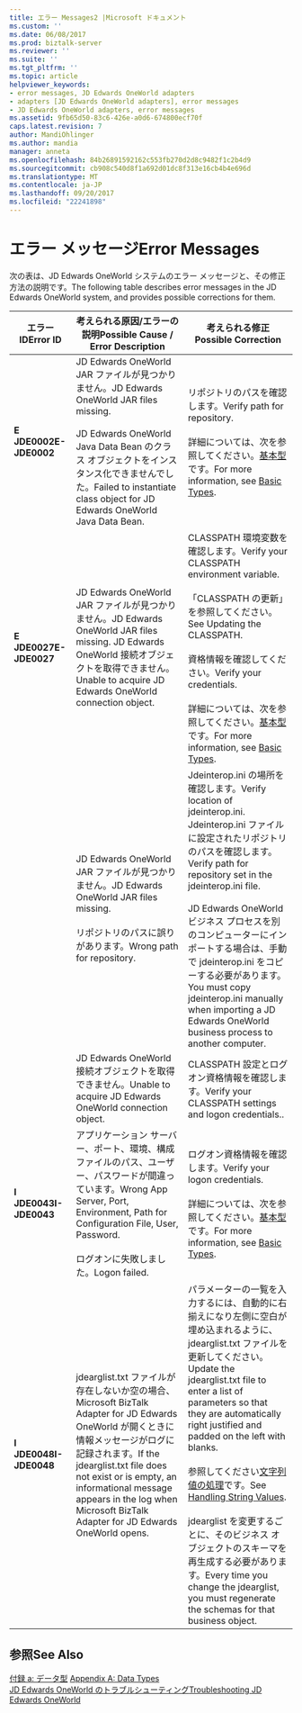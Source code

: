 ```yaml
---
title: エラー Messages2 |Microsoft ドキュメント
ms.custom: ''
ms.date: 06/08/2017
ms.prod: biztalk-server
ms.reviewer: ''
ms.suite: ''
ms.tgt_pltfrm: ''
ms.topic: article
helpviewer_keywords:
- error messages, JD Edwards OneWorld adapters
- adapters [JD Edwards OneWorld adapters], error messages
- JD Edwards OneWorld adapters, error messages
ms.assetid: 9fb65d50-83c6-426e-a0d6-674800ecf70f
caps.latest.revision: 7
author: MandiOhlinger
ms.author: mandia
manager: anneta
ms.openlocfilehash: 84b26891592162c553fb270d2d8c9482f1c2b4d9
ms.sourcegitcommit: cb908c540d8f1a692d01dc8f313e16cb4b4e696d
ms.translationtype: MT
ms.contentlocale: ja-JP
ms.lasthandoff: 09/20/2017
ms.locfileid: "22241898"
---
```

# <a name="error-messages"></a><span data-ttu-id="ac259-102">エラー メッセージ</span><span class="sxs-lookup"><span data-stu-id="ac259-102">Error Messages</span></span>
<span data-ttu-id="ac259-103">次の表は、JD Edwards OneWorld システムのエラー メッセージと、その修正方法の説明です。</span><span class="sxs-lookup"><span data-stu-id="ac259-103">The following table describes error messages in the JD Edwards OneWorld system, and provides possible corrections for them.</span></span>  
  
|<span data-ttu-id="ac259-104">エラー ID</span><span class="sxs-lookup"><span data-stu-id="ac259-104">Error ID</span></span>|<span data-ttu-id="ac259-105">考えられる原因/エラーの説明</span><span class="sxs-lookup"><span data-stu-id="ac259-105">Possible Cause / Error Description</span></span>|<span data-ttu-id="ac259-106">考えられる修正</span><span class="sxs-lookup"><span data-stu-id="ac259-106">Possible Correction</span></span>|  
|--------------|-----------------------------------------|-------------------------|  
|<span data-ttu-id="ac259-107">**E JDE0002**</span><span class="sxs-lookup"><span data-stu-id="ac259-107">**E-JDE0002**</span></span>|<span data-ttu-id="ac259-108">JD Edwards OneWorld JAR ファイルが見つかりません。</span><span class="sxs-lookup"><span data-stu-id="ac259-108">JD Edwards OneWorld JAR files missing.</span></span><br /><br /> <span data-ttu-id="ac259-109">JD Edwards OneWorld Java Data Bean のクラス オブジェクトをインスタンス化できませんでした。</span><span class="sxs-lookup"><span data-stu-id="ac259-109">Failed to instantiate class object for JD Edwards OneWorld Java Data Bean.</span></span>|<span data-ttu-id="ac259-110">リポジトリのパスを確認します。</span><span class="sxs-lookup"><span data-stu-id="ac259-110">Verify path for repository.</span></span><br /><br /> <span data-ttu-id="ac259-111">詳細については、次を参照してください。[基本型](../core/basic-types1.md)です。</span><span class="sxs-lookup"><span data-stu-id="ac259-111">For more information, see [Basic Types](../core/basic-types1.md).</span></span>|  
|<span data-ttu-id="ac259-112">**E JDE0027**</span><span class="sxs-lookup"><span data-stu-id="ac259-112">**E-JDE0027**</span></span>|<span data-ttu-id="ac259-113">JD Edwards OneWorld JAR ファイルが見つかりません。</span><span class="sxs-lookup"><span data-stu-id="ac259-113">JD Edwards OneWorld JAR files missing.</span></span> <span data-ttu-id="ac259-114">JD Edwards OneWorld 接続オブジェクトを取得できません。</span><span class="sxs-lookup"><span data-stu-id="ac259-114">Unable to acquire JD Edwards OneWorld connection object.</span></span>|<span data-ttu-id="ac259-115">CLASSPATH 環境変数を確認します。</span><span class="sxs-lookup"><span data-stu-id="ac259-115">Verify your CLASSPATH environment variable.</span></span><br /><br /> <span data-ttu-id="ac259-116">「CLASSPATH の更新」を参照してください。</span><span class="sxs-lookup"><span data-stu-id="ac259-116">See Updating the CLASSPATH.</span></span><br /><br /> <span data-ttu-id="ac259-117">資格情報を確認してください。</span><span class="sxs-lookup"><span data-stu-id="ac259-117">Verify your credentials.</span></span><br /><br /> <span data-ttu-id="ac259-118">詳細については、次を参照してください。[基本型](../core/basic-types1.md)です。</span><span class="sxs-lookup"><span data-stu-id="ac259-118">For more information, see [Basic Types](../core/basic-types1.md).</span></span>|  
||<span data-ttu-id="ac259-119">JD Edwards OneWorld JAR ファイルが見つかりません。</span><span class="sxs-lookup"><span data-stu-id="ac259-119">JD Edwards OneWorld JAR files missing.</span></span><br /><br /> <span data-ttu-id="ac259-120">リポジトリのパスに誤りがあります。</span><span class="sxs-lookup"><span data-stu-id="ac259-120">Wrong path for repository.</span></span>|<span data-ttu-id="ac259-121">Jdeinterop.ini の場所を確認します。</span><span class="sxs-lookup"><span data-stu-id="ac259-121">Verify location of jdeinterop.ini.</span></span> <span data-ttu-id="ac259-122">Jdeinterop.ini ファイルに設定されたリポジトリのパスを確認します。</span><span class="sxs-lookup"><span data-stu-id="ac259-122">Verify path for repository set in the jdeinterop.ini file.</span></span><br /><br /> <span data-ttu-id="ac259-123">JD Edwards OneWorld ビジネス プロセスを別のコンピューターにインポートする場合は、手動で jdeinterop.ini をコピーする必要があります。</span><span class="sxs-lookup"><span data-stu-id="ac259-123">You must copy jdeinterop.ini manually when importing a JD Edwards OneWorld  business process to another computer.</span></span>|  
||<span data-ttu-id="ac259-124">JD Edwards OneWorld 接続オブジェクトを取得できません。</span><span class="sxs-lookup"><span data-stu-id="ac259-124">Unable to acquire JD Edwards OneWorld connection object.</span></span>|<span data-ttu-id="ac259-125">CLASSPATH 設定とログオン資格情報を確認します。</span><span class="sxs-lookup"><span data-stu-id="ac259-125">Verify your CLASSPATH settings and logon credentials..</span></span>|  
|<span data-ttu-id="ac259-126">**I JDE0043**</span><span class="sxs-lookup"><span data-stu-id="ac259-126">**I-JDE0043**</span></span>|<span data-ttu-id="ac259-127">アプリケーション サーバー、ポート、環境、構成ファイルのパス、ユーザー、パスワードが間違っています。</span><span class="sxs-lookup"><span data-stu-id="ac259-127">Wrong App Server, Port, Environment, Path for Configuration File, User, Password.</span></span><br /><br /> <span data-ttu-id="ac259-128">ログオンに失敗しました。</span><span class="sxs-lookup"><span data-stu-id="ac259-128">Logon failed.</span></span>|<span data-ttu-id="ac259-129">ログオン資格情報を確認します。</span><span class="sxs-lookup"><span data-stu-id="ac259-129">Verify your logon credentials.</span></span><br /><br /> <span data-ttu-id="ac259-130">詳細については、次を参照してください。[基本型](../core/basic-types1.md)です。</span><span class="sxs-lookup"><span data-stu-id="ac259-130">For more information, see [Basic Types](../core/basic-types1.md).</span></span>|  
|<span data-ttu-id="ac259-131">**I JDE0048**</span><span class="sxs-lookup"><span data-stu-id="ac259-131">**I-JDE0048**</span></span>|<span data-ttu-id="ac259-132">jdearglist.txt ファイルが存在しないか空の場合、Microsoft BizTalk Adapter for JD Edwards OneWorld が開くときに情報メッセージがログに記録されます。</span><span class="sxs-lookup"><span data-stu-id="ac259-132">If the jdearglist.txt file does not exist or is empty, an informational message appears in the log when Microsoft BizTalk Adapter for JD Edwards OneWorld opens.</span></span>|<span data-ttu-id="ac259-133">パラメーターの一覧を入力するには、自動的に右揃えになり左側に空白が埋め込まれるように、jdearglist.txt ファイルを更新してください。</span><span class="sxs-lookup"><span data-stu-id="ac259-133">Update the jdearglist.txt file to enter a list of parameters so that they are automatically right justified and padded on the left with blanks.</span></span><br /><br /> <span data-ttu-id="ac259-134">参照してください[文字列値の処理](../core/handling-string-values1.md)です。</span><span class="sxs-lookup"><span data-stu-id="ac259-134">See [Handling String Values](../core/handling-string-values1.md).</span></span><br /><br /> <span data-ttu-id="ac259-135">jdearglist を変更するごとに、そのビジネス オブジェクトのスキーマを再生成する必要があります。</span><span class="sxs-lookup"><span data-stu-id="ac259-135">Every time you change the jdearglist, you must regenerate the schemas for that business object.</span></span>|  
  
## <a name="see-also"></a><span data-ttu-id="ac259-136">参照</span><span class="sxs-lookup"><span data-stu-id="ac259-136">See Also</span></span>  
 <span data-ttu-id="ac259-137">[付録 a: データ型](../core/appendix-a-data-types.md) </span><span class="sxs-lookup"><span data-stu-id="ac259-137">[Appendix A: Data Types](../core/appendix-a-data-types.md) </span></span>  
 [<span data-ttu-id="ac259-138">JD Edwards OneWorld のトラブルシューティング</span><span class="sxs-lookup"><span data-stu-id="ac259-138">Troubleshooting JD Edwards OneWorld</span></span>](../core/troubleshooting-jd-edwards-oneworld.md)
